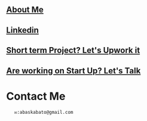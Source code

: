 ## [About Me]( http://tiny.cc/7hj8tz)
## [Linkedin](https://www.linkedin.com/in/abas-kabato/)
## [Short term Project? Let's Upwork it](https://www.upwork.com/freelancers/~0131d39aa599685c02?viewMode=1)
## [Are working on Start Up? Let's Talk](https://calendly.com/talk2abas)
# Contact Me
       ✉:abaskabato@gmail.com 











